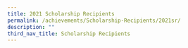 ```yaml
---
title: 2021 Scholarship Recipients
permalink: /achievements/Scholarship-Recipients/2021sr/
description: ""
third_nav_title: Scholarship Recipients
---
```


